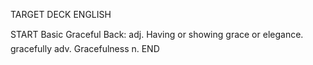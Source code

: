 TARGET DECK
ENGLISH

START
Basic
Graceful
Back: adj. Having or showing grace or elegance.  gracefully adv. Gracefulness n.
END
